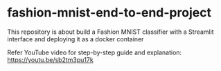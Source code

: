 # fashion-mnist-end-to-end-project
This repository is about build a Fashion MNIST classifier with a Streamlit interface and deploying it as a docker container

Refer YouTube video for step-by-step guide and explanation: https://youtu.be/sb2tm3pu17k
